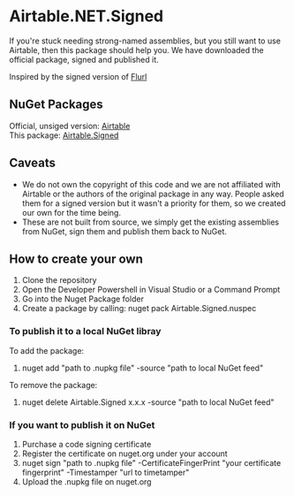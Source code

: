 # Airtable.NET.Signed
If you're stuck needing strong-named assemblies, but you still want to use Airtable, then this package should help you. We have downloaded the official package, signed and published it.

Inspired by the signed version of [Flurl](https://github.com/ellenfieldn/Flurl.Signed)

## NuGet Packages ##
Official, unsiged version: [Airtable](https://www.nuget.org/packages/Airtable)<br/>
This package: [Airtable.Signed](https://www.nuget.org/packages/Airtable.Signed)

## Caveats
* We do not own the copyright of this code and we are not affiliated with Airtable or the authors of the original package in any way. People asked them for a signed version but it wasn't a priority for them, so we created our own for the time being.
* These are not built from source, we simply get the existing assemblies from NuGet, sign them and publish them back to NuGet.

## How to create your own ##
1. Clone the repository
1. Open the Developer Powershell in Visual Studio or a Command Prompt
1. Go into the Nuget Package folder
1. Create a package by calling: nuget pack Airtable.Signed.nuspec

### To publish it to a local NuGet libray ###
To add the package:
1. nuget add "path to .nupkg file" -source "path to local NuGet feed"

To remove the package:
1. nuget delete Airtable.Signed x.x.x -source "path to local NuGet feed"

### If you want to publish it on NuGet ###
1. Purchase a code signing certificate 
1. Register the certificate on nuget.org under your account 
1. nuget sign "path to .nupkg file" -CertificateFingerPrint "your certificate fingerprint" -Timestamper "url to timetamper"
1. Upload the .nupkg file on nuget.org 

